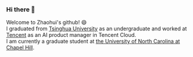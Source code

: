 ### Hi there 👋

<!--
**ZhaohuiWang-github/ZhaohuiWang-github** is a ✨ _special_ ✨ repository because its `README.md` (this file) appears on your GitHub profile.

Here are some ideas to get you started:

- 🔭 I’m currently working on ...
- 🌱 I’m currently learning ...
- 👯 I’m looking to collaborate on ...
- 🤔 I’m looking for help with ...
- 💬 Ask me about ...
- 📫 How to reach me: ...
- 😄 Pronouns: ...
- ⚡ Fun fact: ...
-->

Welcome to Zhaohui's github! 😄    
I graduated from [Tsinghua University](https://www.tsinghua.edu.cn/en/) as an undergraduate and worked at [Tencent](https://www.tencent.com/en-us) as an AI product manager in Tencent Cloud.  
I am currently a graduate student at [the University of North Carolina at Chapel Hill](https://www.unc.edu/).  
